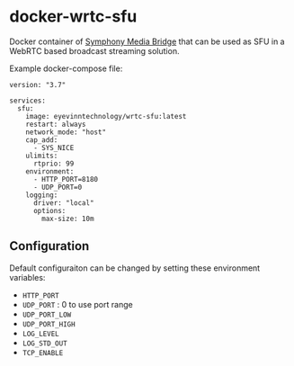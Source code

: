 # docker-wrtc-sfu

Docker container of [Symphony Media Bridge](https://github.com/finos/SymphonyMediaBridge)
that can be used as SFU in a WebRTC based broadcast streaming solution.

Example docker-compose file:

```
version: "3.7"

services:
  sfu:
    image: eyevinntechnology/wrtc-sfu:latest
    restart: always
    network_mode: "host"
    cap_add:
      - SYS_NICE
    ulimits:
      rtprio: 99
    environment:
      - HTTP_PORT=8180
      - UDP_PORT=0
    logging:
      driver: "local"
      options:
        max-size: 10m
```

## Configuration

Default configuraiton can be changed by setting these environment variables:
- `HTTP_PORT`
- `UDP_PORT` : 0 to use port range
- `UDP_PORT_LOW`
- `UDP_PORT_HIGH`
- `LOG_LEVEL`
- `LOG_STD_OUT`
- `TCP_ENABLE`

